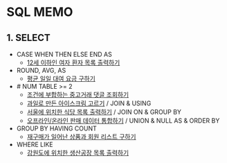 # SQL MEMO

## 1. SELECT

- CASE WHEN THEN ELSE END AS
  - [12세 이하인 여자 환자 목록 출력하기](https://school.programmers.co.kr/learn/courses/30/lessons/132201)
- ROUND, AVG, AS
  - [평균 일일 대여 요금 구하기](https://school.programmers.co.kr/learn/courses/30/lessons/151136)
- \# NUM TABLE >= 2
  - [조건에 부합하는 중고거래 댓글 조회하기](https://school.programmers.co.kr/learn/courses/30/lessons/164673)
  - [과일로 만든 아이스크림 고르기](https://school.programmers.co.kr/learn/courses/30/lessons/133025) / JOIN & USING
  - [서울에 위치한 식당 목록 출력하기](https://school.programmers.co.kr/learn/courses/30/lessons/131118) / JOIN ON & GROUP BY
  - [오프라인/온라인 판매 데이터 통합하기](https://school.programmers.co.kr/learn/courses/30/lessons/131537) / UNION & NULL AS & ORDER BY
- GROUP BY HAVING COUNT
  - [재구매가 일어난 상품과 회원 리스트 구하기](https://school.programmers.co.kr/learn/courses/30/lessons/131536)
- WHERE LIKE
  - [강원도에 위치한 생산공장 목록 출력하기](https://school.programmers.co.kr/learn/courses/30/lessons/131112)
